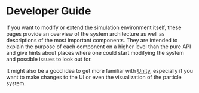 # Developer Guide

If you want to modify or extend the simulation environment itself, these pages provide an overview of the system architecture as well as descriptions of the most important components.
They are intended to explain the purpose of each component on a higher level than the pure API and give hints about places where one could start modifying the system and possible issues to look out for.

It might also be a good idea to get more familiar with [Unity](https://unity.com/learn), especially if you want to make changes to the UI or even the visualization of the particle system.
